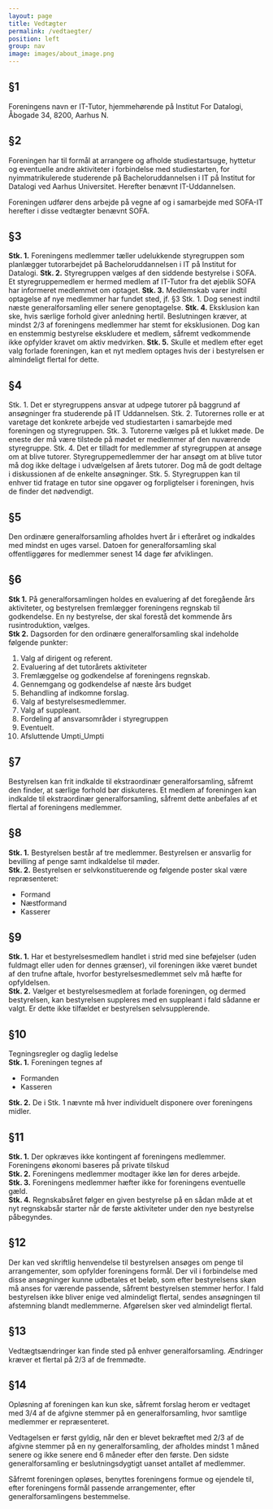 ```yaml
---
layout: page
title: Vedtægter
permalink: /vedtaegter/
position: left
group: nav
image: images/about_image.png
---
```



## §1
Foreningens navn er IT-Tutor, hjemmehørende på Institut For Datalogi, Åbogade 34, 8200, Aarhus N.


## §2
Foreningen har til formål at arrangere og afholde studiestartsuge, hyttetur og eventuelle andre aktiviteter i forbindelse med studiestarten, for nyimmatrikulerede studerende på Bacheloruddannelsen i IT på Institut for Datalogi ved Aarhus Universitet. Herefter benævnt IT-Uddannelsen.

Foreningen udfører dens arbejde på vegne af og i samarbejde med SOFA-IT herefter i disse vedtægter benævnt SOFA.


## §3
**Stk. 1.** Foreningens medlemmer tæller udelukkende styregruppen som planlægger tutorarbejdet på Bacheloruddannelsen i IT på Institut for Datalogi.
**Stk. 2.** Styregruppen vælges af den siddende bestyrelse i SOFA. Et styregruppemedlem er hermed medlem af IT-Tutor fra det øjeblik SOFA har informeret medlemmet om optaget. 
**Stk. 3.** Medlemskab varer indtil optagelse af nye medlemmer har fundet sted, jf. §3 Stk. 1. Dog senest indtil næste generalforsamling eller senere genoptagelse. 
**Stk. 4.** Eksklusion kan ske, hvis særlige forhold giver anledning hertil. Beslutningen kræver, at mindst 2/3 af foreningens medlemmer har stemt for eksklusionen. Dog kan en enstemmig bestyrelse ekskludere et medlem, såfremt vedkommende ikke opfylder kravet om aktiv medvirken.
**Stk. 5.** Skulle et medlem efter eget valg forlade foreningen, kan et nyt medlem optages hvis der i bestyrelsen er almindeligt flertal for dette.

## §4
Stk. 1. Det er styregruppens ansvar at udpege tutorer på baggrund af ansøgninger fra studerende på IT Uddannelsen. 
Stk. 2. Tutorernes rolle er at varetage det konkrete arbejde ved studiestarten i samarbejde med foreningen og styregruppen. 
Stk. 3. Tutorerne vælges på et lukket møde. De eneste der må være tilstede på mødet er medlemmer af den nuværende styregruppe.
Stk. 4. Det er tilladt for medlemmer af styregruppen at ansøge om at blive tutorer. Styregruppemedlemmer der har ansøgt om at blive tutor må dog ikke deltage i udvælgelsen af årets tutorer. Dog må de godt deltage i diskussionen af de enkelte ansøgninger.
Stk. 5. Styregruppen kan til enhver tid fratage en tutor sine opgaver og forpligtelser i foreningen, hvis de finder det nødvendigt. 


## §5
Den ordinære generalforsamling afholdes hvert år i efteråret og indkaldes med mindst en uges varsel. Datoen for generalforsamling skal offentliggøres for medlemmer senest 14 dage før afviklingen.


## §6
**Stk 1.** På generalforsamlingen holdes en evaluering af det foregående års aktiviteter, og bestyrelsen fremlægger foreningens regnskab til godkendelse. En ny bestyrelse, der skal forestå det kommende års rusintroduktion, vælges.<br>
**Stk 2.** Dagsorden for den ordinære generalforsamling skal indeholde følgende punkter:


1. Valg af dirigent og referent.
2. Evaluering af det tutorårets aktiviteter
3. Fremlæggelse og godkendelse af foreningens regnskab.
4. Gennemgang og godkendelse af næste års budget
5. Behandling af indkomne forslag.
6. Valg af bestyrelsesmedlemmer.
7. Valg af suppleant.
8. Fordeling af ansvarsområder i styregruppen
8. Eventuelt.
9. Afsluttende Umpti_Umpti


## §7
Bestyrelsen kan frit indkalde til ekstraordinær generalforsamling, såfremt den finder, at særlige forhold bør diskuteres. Et medlem af foreningen kan indkalde til ekstraordinær generalforsamling, såfremt dette anbefales af et flertal af foreningens medlemmer.


## §8
**Stk. 1.** Bestyrelsen består af tre medlemmer. Bestyrelsen er ansvarlig for bevilling af penge samt indkaldelse til møder. <br>
**Stk. 2.** Bestyrelsen er selvkonstituerende og følgende poster skal være repræsenteret:
+ Formand
+ Næstformand
+ Kasserer


## §9
**Stk. 1.** Har et bestyrelsesmedlem handlet i strid med sine beføjelser (uden fuldmagt eller uden for dennes grænser), vil foreningen ikke været bundet af den trufne aftale, hvorfor bestyrelsesmedlemmet selv må hæfte for opfyldelsen. <br>
**Stk. 2.** Vælger et bestyrelsesmedlem at forlade foreningen, og dermed bestyrelsen, kan bestyrelsen suppleres med en suppleant i fald sådanne er valgt. Er dette ikke tilfældet er bestyrelsen selvsupplerende.


## §10
Tegningsregler og daglig ledelse<br>
**Stk. 1.**
Foreningen tegnes af
+ Formanden
+ Kasseren<br>

**Stk. 2.** De i Stk. 1 nævnte må hver individuelt disponere over foreningens midler.


## §11
**Stk. 1.** Der opkræves ikke kontingent af foreningens medlemmer. Foreningens økonomi baseres på private tilskud <br>
**Stk. 2.** Foreningens medlemmer modtager ikke løn for deres arbejde.<br>
**Stk. 3.** Foreningens medlemmer hæfter ikke for foreningens eventuelle gæld.<br>
**Stk. 4.** Regnskabsåret følger en given bestyrelse på en sådan måde at et nyt regnskabsår starter når de første aktiviteter under den nye bestyrelse påbegyndes.


## §12
Der kan ved skriftlig henvendelse til bestyrelsen ansøges om penge til arrangementer, som opfylder foreningens formål. Der vil i forbindelse med disse ansøgninger kunne udbetales et beløb, som efter bestyrelsens skøn må anses for værende passende, såfremt bestyrelsen stemmer herfor. I fald bestyrelsen ikke bliver enige ved almindeligt flertal, sendes ansøgningen til afstemning blandt medlemmerne. Afgørelsen sker ved almindeligt flertal.


## §13
Vedtægtsændringer kan finde sted på enhver generalforsamling. Ændringer kræver et flertal på 2/3 af de fremmødte.


## §14
Opløsning af foreningen kan kun ske, såfremt forslag herom er vedtaget med 3/4 af de afgivne stemmer på en generalforsamling, hvor samtlige medlemmer er repræsenteret.

Vedtagelsen er først gyldig, når den er blevet bekræftet med 2/3 af de afgivne stemmer på en ny generalforsamling, der afholdes mindst 1 måned senere og ikke senere
end 6 måneder efter den første.
Den sidste generalforsamling er beslutningsdygtigt uanset antallet af medlemmer.

Såfremt foreningen opløses, benyttes foreningens formue og ejendele til, efter foreningens formål passende arrangementer, efter generalforsamlingens bestemmelse. 

